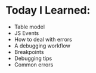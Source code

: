 # Today I Learned:

- Table model
- JS Events
- How to deal with errors
- A debugging workflow
- Breakpoints
- Debugging tips
- Common errors
